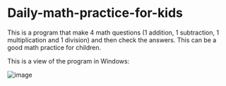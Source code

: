 # Daily-math-practice-for-kids

This is a program that make 4 math questions (1 addition, 1 subtraction, 1 multiplication and 1 division) and then check the answers.
This can be a good math practice for children.

This is a view of the program in Windows:

![image](https://user-images.githubusercontent.com/69539491/135721590-256cd7f7-d04f-41d6-86be-8710a0a3942c.png)
